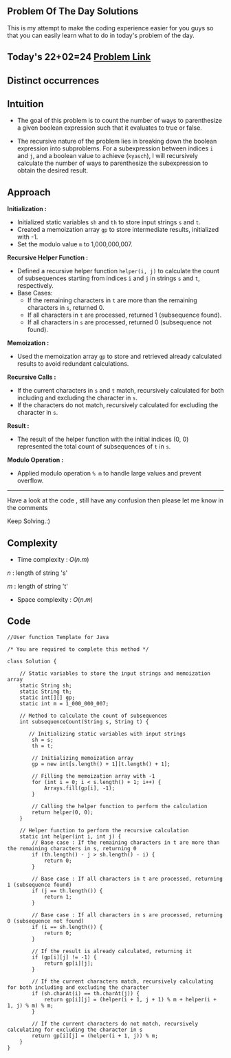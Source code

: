 ## Problem Of The Day Solutions

This is my attempt to make the coding experience easier for you guys so that you can easily learn what to do in today's problem of the day.

## Today's 22+02=24 [Problem Link](https://www.geeksforgeeks.org/problems/distinct-occurrences/1)
## Distinct occurrences

## Intuition

- The goal of this problem is to count the number of ways to parenthesize a given boolean expression such that it evaluates to true or false.

- The recursive nature of the problem lies in breaking down the boolean expression into subproblems. For a subexpression between indices `i` and `j`, and a boolean value to achieve (`kyasch`), I will recursively calculate the number of ways to parenthesize the subexpression to obtain the desired result.

## Approach

**Initialization :**
   - Initialized static variables `sh` and `th` to store input strings `s` and `t`.
   - Created a memoization array `gp` to store intermediate results, initialized with -1.
   - Set the modulo value `m` to 1,000,000,007.

**Recursive Helper Function :**
   - Defined a recursive helper function `helper(i, j)` to calculate the count of subsequences starting from indices `i` and `j` in strings `s` and `t`, respectively.
   - Base Cases:
     - If the remaining characters in `t` are more than the remaining characters in `s`, returned 0.
     - If all characters in `t` are processed, returned 1 (subsequence found).
     - If all characters in `s` are processed, returned 0 (subsequence not found).

**Memoization :**
   - Used the memoization array `gp` to store and retrieved already calculated results to avoid redundant calculations.

**Recursive Calls :**
   - If the current characters in `s` and `t` match, recursively calculated for both including and excluding the character in `s`.
   - If the characters do not match, recursively calculated for excluding the character in `s`.

**Result :**
   - The result of the helper function with the initial indices (0, 0) represented the total count of subsequences of `t` in `s`.

**Modulo Operation :**
   - Applied modulo operation `% m` to handle large values and prevent overflow.

---
Have a look at the code , still have any confusion then please let me know in the comments

Keep Solving.:)

## Complexity
- Time complexity : $O(n.m)$ 
<!-- Add your time complexity here, e.g. $$O())$$ -->
$n$ :  length of string 's'

$m$ :  length of string 't'
- Space complexity : $O(n.m)$
<!-- Add your space complexity here, e.g. $$O(n)$$ -->
   
## Code 

```
//User function Template for Java

/* You are required to complete this method */

class Solution {
   
    // Static variables to store the input strings and memoization array
    static String sh;
    static String th;
    static int[][] gp;
    static int m = 1_000_000_007;

    // Method to calculate the count of subsequences
    int subsequenceCount(String s, String t) {
       
       // Initializing static variables with input strings
        sh = s;
        th = t;
        
        // Initializing memoization array
        gp = new int[s.length() + 1][t.length() + 1];

        // Filling the memoization array with -1
        for (int i = 0; i < s.length() + 1; i++) {
            Arrays.fill(gp[i], -1);
        }

        // Calling the helper function to perform the calculation
        return helper(0, 0);
    }

    // Helper function to perform the recursive calculation
    static int helper(int i, int j) {
        // Base case : If the remaining characters in t are more than the remaining characters in s, returning 0
        if (th.length() - j > sh.length() - i) {
            return 0;
        }

        // Base case : If all characters in t are processed, returning 1 (subsequence found)
        if (j == th.length()) {
            return 1;
        }

        // Base case : If all characters in s are processed, returning 0 (subsequence not found)
        if (i == sh.length()) {
            return 0;
        }

        // If the result is already calculated, returning it
        if (gp[i][j] != -1) {
            return gp[i][j];
        }

        // If the current characters match, recursively calculating for both including and excluding the character
        if (sh.charAt(i) == th.charAt(j)) {
            return gp[i][j] = (helper(i + 1, j + 1) % m + helper(i + 1, j) % m) % m;
        }

        // If the current characters do not match, recursively calculating for excluding the character in s
        return gp[i][j] = (helper(i + 1, j)) % m;
    }
}
```

